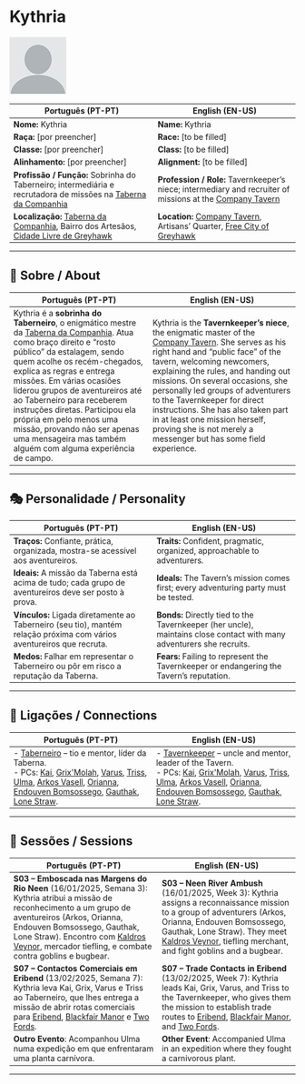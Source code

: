 # Kythria

![npc_kythria](docs/assets/npc/npc_blank.png)

| **Português (PT-PT)** | **English (EN-US)** |
|------------------------|----------------------|
| **Nome:** Kythria | **Name:** Kythria |
| **Raça:** [por preencher] | **Race:** [to be filled] |
| **Classe:** [por preencher] | **Class:** [to be filled] |
| **Alinhamento:** [por preencher] | **Alignment:** [to be filled] |
| **Profissão / Função:** Sobrinha do Taberneiro; intermediária e recrutadora de missões na [Taberna da Companhia](../locations/estalagem_da_companhia.md) | **Profession / Role:** Tavernkeeper’s niece; intermediary and recruiter of missions at the [Company Tavern](../locations/estalagem_da_companhia.md) |
| **Localização:** [Taberna da Companhia](../locations/estalagem_da_companhia.md), Bairro dos Artesãos, [Cidade Livre de Greyhawk](../locations/cidade_de_greyhawk.md) | **Location:** [Company Tavern](../locations/estalagem_da_companhia.md), Artisans’ Quarter, [Free City of Greyhawk](../locations/cidade_de_greyhawk.md) |

---

## 📖 Sobre / About

| **Português (PT-PT)** | **English (EN-US)** |
|------------------------|----------------------|
| Kythria é a **sobrinha do Taberneiro**, o enigmático mestre da [Taberna da Companhia](../locations/estalagem_da_companhia.md). Atua como braço direito e “rosto público” da estalagem, sendo quem acolhe os recém-chegados, explica as regras e entrega missões. Em várias ocasiões liderou grupos de aventureiros até ao Taberneiro para receberem instruções diretas. Participou ela própria em pelo menos uma missão, provando não ser apenas uma mensageira mas também alguém com alguma experiência de campo. | Kythria is the **Tavernkeeper’s niece**, the enigmatic master of the [Company Tavern](../locations/estalagem_da_companhia.md). She serves as his right hand and “public face” of the tavern, welcoming newcomers, explaining the rules, and handing out missions. On several occasions, she personally led groups of adventurers to the Tavernkeeper for direct instructions. She has also taken part in at least one mission herself, proving she is not merely a messenger but has some field experience. |

---

## 🎭 Personalidade / Personality

| **Português (PT-PT)** | **English (EN-US)** |
|------------------------|----------------------|
| **Traços:** Confiante, prática, organizada, mostra-se acessível aos aventureiros. | **Traits:** Confident, pragmatic, organized, approachable to adventurers. |
| **Ideais:** A missão da Taberna está acima de tudo; cada grupo de aventureiros deve ser posto à prova. | **Ideals:** The Tavern’s mission comes first; every adventuring party must be tested. |
| **Vínculos:** Ligada diretamente ao Taberneiro (seu tio), mantém relação próxima com vários aventureiros que recruta. | **Bonds:** Directly tied to the Tavernkeeper (her uncle), maintains close contact with many adventurers she recruits. |
| **Medos:** Falhar em representar o Taberneiro ou pôr em risco a reputação da Taberna. | **Fears:** Failing to represent the Tavernkeeper or endangering the Tavern’s reputation. |

---

## 🔗 Ligações / Connections

| **Português (PT-PT)**                                                                                                                                                                                                                                                                                                                                                                                                        | **English (EN-US)**                                                                                                                                                                                                                                                                                                                                                                                                         |
| ---------------------------------------------------------------------------------------------------------------------------------------------------------------------------------------------------------------------------------------------------------------------------------------------------------------------------------------------------------------------------------------------------------------------------- | --------------------------------------------------------------------------------------------------------------------------------------------------------------------------------------------------------------------------------------------------------------------------------------------------------------------------------------------------------------------------------------------------------------------------- |
| - [Taberneiro](../npc/taberneiro.md) – tio e mentor, líder da Taberna. <br>- PCs: [Kai](pc_kai.md), [Grix'Molah](docs/dm/-/pc/pc_grix_molah.md), [Varus](pc_varus.md), [Triss](docs/dm/-/pc/pc_triss_merrill.md), [Ulma](pc_ulma.md), [Arkos Vasell](pc_arkos_vasell.md), [Orianna](pc_orianna.md), [Endouven Bomsossego](docs/dm/-/pc/pc_endouven_bomsossego.md), [Gauthak](pc_gauthak.md), [Lone Straw](pc_lone_straw.md). | - [Tavernkeeper](../npc/taberneiro.md) – uncle and mentor, leader of the Tavern. <br>- PCs: [Kai](pc_kai.md), [Grix'Molah](docs/dm/-/pc/pc_grix_molah.md), [Varus](pc_varus.md), [Triss](docs/dm/-/pc/pc_triss_merrill.md), [Ulma](pc_ulma.md), [Arkos Vasell](pc_arkos_vasell.md), [Orianna](pc_orianna.md), [Endouven Bomsossego](docs/dm/-/pc/pc_endouven_bomsossego.md), [Gauthak](pc_gauthak.md), [Lone Straw](pc_lone_straw.md). |

---

## 📜 Sessões / Sessions

| **Português (PT-PT)** | **English (EN-US)** |
|------------------------|----------------------|
| **S03 – Emboscada nas Margens do Rio Neen** (16/01/2025, Semana 3): Kythria atribui a missão de reconhecimento a um grupo de aventureiros (Arkos, Orianna, Endouven Bomsossego, Gauthak, Lone Straw). Encontro com [Kaldros Veynor](../npc/kaldros_veynor.md), mercador tiefling, e combate contra goblins e bugbear. | **S03 – Neen River Ambush** (16/01/2025, Week 3): Kythria assigns a reconnaissance mission to a group of adventurers (Arkos, Orianna, Endouven Bomsossego, Gauthak, Lone Straw). They meet [Kaldros Veynor](../npc/kaldros_veynor.md), tiefling merchant, and fight goblins and a bugbear. |
| **S07 – Contactos Comerciais em Eribend** (13/02/2025, Semana 7): Kythria leva Kai, Grix, Varus e Triss ao Taberneiro, que lhes entrega a missão de abrir rotas comerciais para [Eribend](../locations/eribend.md), [Blackfair Manor](../locations/blackfair_manor.md) e [Two Fords](../locations/two_fords.md). | **S07 – Trade Contacts in Eribend** (13/02/2025, Week 7): Kythria leads Kai, Grix, Varus, and Triss to the Tavernkeeper, who gives them the mission to establish trade routes to [Eribend](../locations/eribend.md), [Blackfair Manor](../locations/blackfair_manor.md), and [Two Fords](../locations/two_fords.md). |
| **Outro Evento**: Acompanhou Ulma numa expedição em que enfrentaram uma planta carnívora. | **Other Event**: Accompanied Ulma in an expedition where they fought a carnivorous plant. |

---

